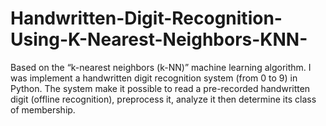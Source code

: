 # Handwritten-Digit-Recognition-Using-K-Nearest-Neighbors-KNN-
Based on the “k-nearest neighbors (k-NN)” machine learning algorithm. I was implement a handwritten digit recognition system (from 0 to 9) in Python. The system make it possible to read a pre-recorded handwritten digit (offline recognition), preprocess it, analyze it then determine its class of membership.
